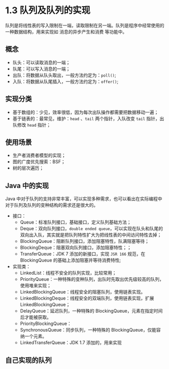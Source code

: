 # 1.3 队列及队列的实现

队列是将线性表的写入限制在一端，读取限制在另一端。队列是程序中经常使用的一种数据结构，用来实现如 消息的异步产生和消费 等功能中。

## 概念

- 队头：可以读取消息的一端；
- 队尾：可以写入消息的一端；
- 出队：将数据从队头取出，一般方法约定为：`poll()`;
- 入队：将数据从队尾插入，一般方法约定为：`offer()`;

## 实现分类

- 基于数组的：少见，效率很低，因为每次出队操作都需要把数据移动一遍；
- 基于链表的：最常见，维护：`head` 、`tail` 两个指针，入队改变 `tail` 指针，出队修改 `head` 指针；

## 使用场景

- 生产者消费者模型的实现；
- 图的广度优先搜索：BSF；
- 树的层次遍历；

## Java 中的实现

Java 中对于队列的支持非常丰富，可以实现多种需求，也可以看出在实际编程中对于队列及队列的变种结构的需求还是很大的。

- 接口：
	- Queue：标准队列接口，基础接口，定义队列基础方法；
	- Deque：双向队列接口，`double ended queue`，可以实现在队头和队尾的双向出入队，其实就是把队列特性扩大为把线性表的中间访问特性去掉；
	- BlockingQueue：阻断队列接口，添加阻塞特性，队满阻塞等待；
	- BlockingDeque：阻塞双向队列接口，添加阻塞特性；；
	- TransferQueue：JDK 7 添加的新接口，实现 `JSR 166` 规范，在 BlockingQueue 的基础上添加阻塞并等待消费特性;
- 实现类：
	- LinkedList：线程不安全的队列实现，比较常用；
	- PriorityQueue：一种特殊的变种队列，出队时先取出优先级较高的队列，使用堆来实现；
	- LinkedBlockingQueue：线程安全的阻塞队列，使用链表实现。
	- LinkedBlockingDeque：线程安全的双端队列，使用链表实现，扩展 LinkedBlockingQueue；
	- DelayQueue：延迟队列，一种特殊的 BlockingQueue，元素在指定时间后才能被获取。
	- PriorityBlockingQueue：
	- SynchronousQueue：同步队列，一种特殊的 BlockingQueue，仅能容纳一个元素。
	- LinkedTransferQueue：JDK 1.7 添加的，用来实现



## 自己实现的队列

```

```